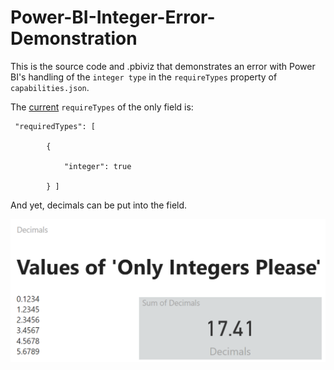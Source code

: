 # Power-BI-Integer-Error-Demonstration
This is the source code and .pbiviz that demonstrates an error with Power BI's handling of the `integer type` in the `requireTypes` property of `capabilities.json`. 

The [current](https://github.com/ABKimmel/Power-BI-Integer-Error-Demonstration/blob/master/capabilities.json#L9) `requireTypes` of the only field is:
```
 "requiredTypes": [

        {

            "integer": true

        } ]
```

And yet, decimals can be put into the field.


![A schreenshot of the visualization](https://github.com/ABKimmel/Power-BI-Integer-Error-Demonstration/blob/master/Demo.png)
